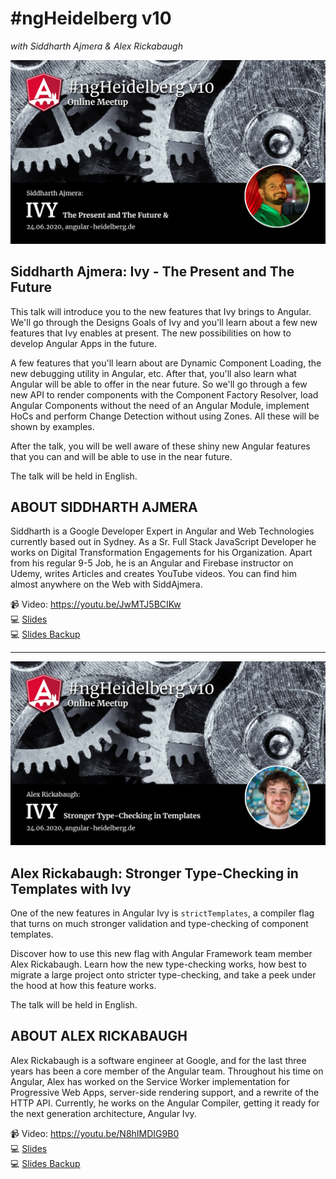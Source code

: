 # #ngHeidelberg v10
_with Siddharth Ajmera & Alex Rickabaugh_

![ngHeidelbergv10_siddharth.jpg](ngHeidelbergv10_siddharth.jpg)

## Siddharth Ajmera: Ivy - The Present and The Future

This talk will introduce you to the new features that Ivy brings to Angular. We'll go through the Designs Goals of Ivy and you'll learn about a few new features that Ivy enables at present. The new possibilities on how to develop Angular Apps in the future.

A few features that you'll learn about are Dynamic Component Loading, the new debugging utility in Angular, etc. After that, you'll also learn what Angular will be able to offer in the near future. So we'll go through a few new API to render components with the Component Factory Resolver, load Angular Components without the need of an Angular Module, implement HoCs and perform Change Detection without using Zones. All these will be shown by examples.

After the talk, you will be well aware of these shiny new Angular features that you can and will be able to use in the near future.

The talk will be held in English.

## ABOUT SIDDHARTH AJMERA

Siddharth is a Google Developer Expert in Angular and Web Technologies currently based out in Sydney. As a Sr. Full Stack JavaScript Developer he works on Digital Transformation Engagements for his Organization.
Apart from his regular 9-5 Job, he is an Angular and Firebase instructor on Udemy, writes Articles and creates YouTube videos. You can find him almost anywhere on the Web with SiddAjmera.

📹 Video: https://youtu.be/JwMTJ5BCIKw  
💻 [Slides](https://docs.google.com/presentation/d/1rLko8imEjk0G1oScEEPC8mv9cP74iUB2sCCplBdfSpM/edit?usp=sharing)  
💻 [Slides Backup](slides-ivy-siddharth.pdf)  


-----

![ngHeidelbergv10_alex.jpg](ngHeidelbergv10_alex.jpg)


## Alex Rickabaugh: Stronger Type-Checking in Templates with Ivy

One of the new features in Angular Ivy is `strictTemplates`, a compiler flag that turns on much stronger validation and type-checking of component templates.

Discover how to use this new flag with Angular Framework team member Alex Rickabaugh. Learn how the new type-checking works, how best to migrate a large project onto stricter type-checking, and take a peek under the hood at how this feature works.

The talk will be held in English.

## ABOUT ALEX RICKABAUGH

Alex Rickabaugh is a software engineer at Google, and for the last three years has been a core member of the Angular team. Throughout his time on Angular, Alex has worked on the Service Worker implementation for Progressive Web Apps, server-side rendering support, and a rewrite of the HTTP API. Currently, he works on the Angular Compiler, getting it ready for the next generation architecture, Angular Ivy.

📹 Video: https://youtu.be/N8hIMDIG9B0  
💻 [Slides](https://docs.google.com/presentation/d/1lZ54ufZrB9p-k8BqYScTwbgDz7krXjvKNjKEQeQ0Hl0/edit?usp=sharing)  
💻 [Slides Backup](slides-ivy-alex.pdf)  
